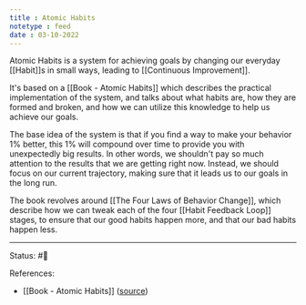 ```yaml
---
title : Atomic Habits
notetype : feed
date : 03-10-2022
---
```


Atomic Habits is a system for achieving goals by changing our everyday [[Habit]]s in small ways, leading to [[Continuous Improvement]].

It's based on a [[Book - Atomic Habits]] which describes the practical implementation of the system, and talks about what habits are, how they are formed and broken, and how we can utilize this knowledge to help us achieve our goals.

The base idea of the system is that if you find a way to make your behavior 1% better, this 1% will compound over time to provide you with unexpectedly big results. In other words, we shouldn't pay so much attention to the results that we are getting right now. Instead, we should focus on our current trajectory, making sure that it leads us to our goals in the long run.

The book revolves around [[The Four Laws of Behavior Change]], which describe how we can tweak each of the four [[Habit Feedback Loop]] stages, to ensure that our good habits happen more, and that our bad habits happen less.


-----

Status: #🌱 

References:
- [[Book - Atomic Habits]] ([source](https://www.amazon.com/gp/product/0735211299/ref=as_li_qf_asin_il_tl))
